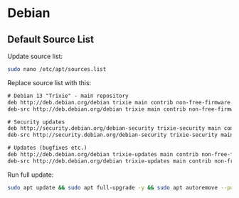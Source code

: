 # Debian

## Default Source List

Update source list:

``` sh
sudo nano /etc/apt/sources.list
```

Replace source list with this:

```txt
# Debian 13 "Trixie" - main repository
deb http://deb.debian.org/debian trixie main contrib non-free-firmware non-free
deb-src http://deb.debian.org/debian trixie main contrib non-free-firmware non-free

# Security updates
deb http://security.debian.org/debian-security trixie-security main contrib non-free-firmware non-free
deb-src http://security.debian.org/debian-security trixie-security main contrib non-free-firmware non-free

# Updates (bugfixes etc.)
deb http://deb.debian.org/debian trixie-updates main contrib non-free-firmware non-free
deb-src http://deb.debian.org/debian trixie-updates main contrib non-free-firmware non-free
```

Run full update:

``` sh
sudo apt update && sudo apt full-upgrade -y && sudo apt autoremove --purge -y && sudo apt autoclean -y
```
